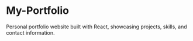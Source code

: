 # My-Portfolio
 Personal portfolio website built with React, showcasing projects, skills, and contact information.
